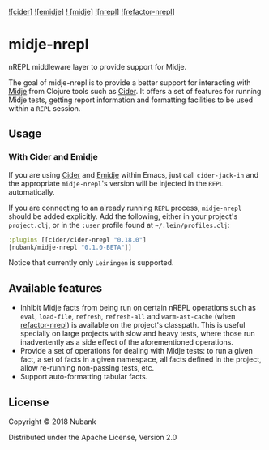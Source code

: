 [![cider]](https://github.com/clojure-emacs/cider)
[![emidje]](https://github.com/nubank/emidje)
[! [midje]](https://github.com/marick/Midje)
[![nrepl]](https://github.com/nrepl/nrepl)
[![refactor-nrepl]](https://github.com/clojure-emacs/refactor-nrepl)

# midje-nrepl

nREPL middleware layer to provide support for Midje.

The goal of midje-nrepl is to provide a better support for interacting with [Midje](midje) from Clojure tools such as [Cider](cider). It offers a set of features for running Midje tests, getting report information and formatting facilities to be used within a `REPL` session.

## Usage

### With Cider and Emidje

If you are using [Cider](cider) and [Emidje](emidje) within Emacs, just call `cider-jack-in` and the appropriate `midje-nrepl`'s version will be injected in the `REPL` automatically.

If you are connecting to an already running `REPL` process, `midje-nrepl` should be added explicitly. Add the following, either in your project's `project.clj`,  or in the `:user` profile found at `~/.lein/profiles.clj`:

```clojure
:plugins [[cider/cider-nrepl "0.18.0"]
[nubank/midje-nrepl "0.1.0-BETA"]]
```

Notice that currently only `Leiningen` is supported.

## Available features

* Inhibit Midje facts from being run on certain nREPL operations such as `eval`, `load-file`, `refresh`, `refresh-all` and `warm-ast-cache` (when [refactor-nrepl](refactor-nrepl)) is available on the project's classpath. This is useful specially on large projects with slow and heavy tests, where those run inadvertently as a side effect of the aforementioned operations.
* Provide a set of operations for dealing with Midje tests: to run a given fact, a set of facts in a given namespace, all facts defined in the project, allow re-running non-passing tests, etc.
* Support auto-formatting tabular facts.

## License
Copyright © 2018 Nubank

Distributed under the Apache License, Version 2.0
